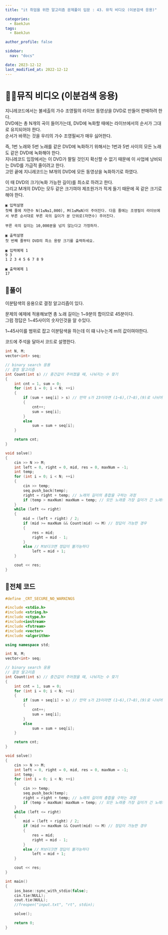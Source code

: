 ```yaml
---
title: "it 취업을 위한 알고리즘 문제풀이 입문 : 43. 뮤직 비디오 (이분검색 응용)"

categories:
  - BaekJun
tags:
  - BaekJun

author_profile: false

sidebar:
  nav: "docs"

date: 2023-12-12
last_modified_at: 2022-12-12
---
```


# 🙇‍♀️뮤직 비디오 (이분검색 응용)

지니레코드에서는 불세출의 가수 조영필의 라이브 동영상을 DVD로 만들어 판매하려 한다.  
DVD에는 총 N개의 곡이 들어가는데, DVD에 녹화할 때에는 라이브에서의 순서가 그대로 유지되어야 한다.  
순서가 바뀌는 것을 우리의 가수 조영필씨가 매우 싫어한다.  

즉, 1번 노래와 5번 노래를 같은 DVD에 녹화하기 위해서는 1번과 5번 사이의 모든 노래도 같은 DVD에 녹화해야 한다.  
지니레코드 입장에서는 이 DVD가 팔릴 것인지 확신할 수 없기 때문에 이 사업에 낭비되는 DVD를 가급적 줄이려고 한다.  
고민 끝에 지니레코드는 M개의 DVD에 모든 동영상을 녹화하기로 하였다.  

이 때 DVD의 크기(녹화 가능한 길이)를 최소로 하려고 한다.  
그리고 M개의 DVD는 모두 같은 크기여야 제조원가가 적게 들기 때문에 꼭 같은 크기로 해야 한다.

```
▣ 입력설명
첫째 줄에 자연수 N(1≤N≤1,000), M(1≤M≤N)이 주어진다. 다음 줄에는 조영필이 라이브에서 부른 순서대로 부른 곡의 길이가 분 단위로(자연수) 주어진다. 

부른 곡의 길이는 10,000분을 넘지 않는다고 가정하자.

▣ 출력설명
첫 번째 줄부터 DVD의 최소 용량 크기를 출력하세요.

▣ 입력예제 1 
9 3
1 2 3 4 5 6 7 8 9

▣ 출력예제 1
17
```

## 🚀풀이

이분탐색의 응용으로 결정 알고리즘이 있다.  

문제의 예제에 적용해보면 총 노래 길이는 1~9분의 합이므로 45분이다.  
그럼 정답은 1~45사이의 숫자인것을 알 수있다.  

1~45사이를 범위로 잡고 이분탐색을 하는데 이 떄 나누는게 m의 값이여야한다.  

코드에 주석을 달아서 코드로 설명한다.  

```cpp
int N, M;
vector<int> seq;

// binary search 응용
// 결정 알고리즘
int Count(int s) // 중간값이 주어졌을 때, 나눠지는 수 찾기
{
	int cnt = 1, sum = 0;
	for (int i = 0; i < N; ++i)
	{
		if (sum + seq[i] > s) // 만약 s가 23이라면 (1~6),(7~8),(9)로 나뉘어 질 것이다.
		{
			cnt++;
			sum = seq[i];
		}
		else
			sum = sum + seq[i];
	}

	return cnt;
}

void solve()
{
	cin >> N >> M;
	int left = 0, right = 0, mid, res = 0, maxNum = -1;
	int temp;
	for (int i = 0; i < N; ++i)
	{
		cin >> temp;
		seq.push_back(temp);
		right = right + temp; // 노래의 길이의 총합을 구하는 과정
		if (temp > maxNum) maxNum = temp; // 모든 노래중 가장 길이가 긴 노래의 길이 가져오기
	}
	while (left <= right)
	{
		mid = (left + right) / 2;
		if (mid >= maxNum && Count(mid) <= M) // 정답이 가능한 경우
		{
			res = mid;
			right = mid - 1;
		}
		else // M보다크면 정답이 불가능하다
			left = mid + 1;
	}

	cout << res;
}
```

## 🚀전체 코드

```cpp
#define _CRT_SECURE_NO_WARNINGS

#include <stdio.h>
#include <string.h>
#include <ctype.h>
#include<iostream>
#include <fstream>
#include <vector>
#include <algorithm>

using namespace std;

int N, M;
vector<int> seq;

// binary search 응용
// 결정 알고리즘
int Count(int s) // 중간값이 주어졌을 때, 나눠지는 수 찾기
{
	int cnt = 1, sum = 0;
	for (int i = 0; i < N; ++i)
	{
		if (sum + seq[i] > s) // 만약 s가 23이라면 (1~6),(7~8),(9)로 나뉘어 질 것이다.
		{
			cnt++;
			sum = seq[i];
		}
		else
			sum = sum + seq[i];
	}

	return cnt;
}

void solve()
{
	cin >> N >> M;
	int left = 0, right = 0, mid, res = 0, maxNum = -1;
	int temp;
	for (int i = 0; i < N; ++i)
	{
		cin >> temp;
		seq.push_back(temp);
		right = right + temp; // 노래의 길이의 총합을 구하는 과정
		if (temp > maxNum) maxNum = temp; // 모든 노래중 가장 길이가 긴 노래의 길이 가져오기
	}
	while (left <= right)
	{
		mid = (left + right) / 2;
		if (mid >= maxNum && Count(mid) <= M) // 정답이 가능한 경우
		{
			res = mid;
			right = mid - 1;
		}
		else // M보다크면 정답이 불가능하다
			left = mid + 1;
	}

	cout << res;
}

int main()
{
	ios_base::sync_with_stdio(false);
	cin.tie(NULL);
	cout.tie(NULL);
	//freopen("input.txt", "rt", stdin);

	solve();

	return 0;
}
```